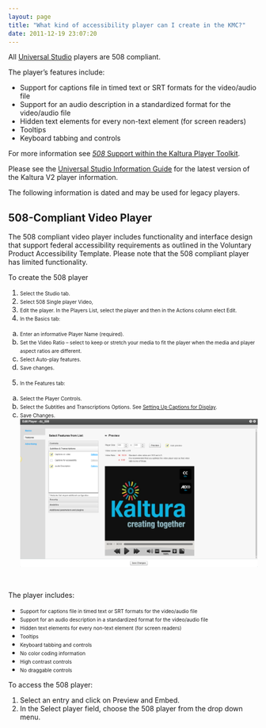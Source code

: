 ```yaml
---
layout: page
title: "What kind of accessibility player can I create in the KMC?"
date: 2011-12-19 23:07:20
---
```


All <a href="http://knowledge.kaltura.com/node/1148#508" target="_blank">Universal Studio</a> players are 508 compliant.

The player’s features include:

*   Support for captions file in timed text or SRT formats for the video/audio file 
*   Support for an audio description in a standardized format for the video/audio file
*   Hidden text elements for every non-text element (for screen readers)
*   Tooltips
*   Keyboard tabbing and controls

For more information see <a href="{{site.url}}/documentation/Knowledge/508-support-within-kaltura-player-toolkit.html" target="_blank"><em class="search-keyword">508</em> Support within the Kaltura Player Toolkit</a>.

<p class="mce-note-graphic">
  Please see the <a href="{{site.url}}/documentation/Knowledge/universal-studio-information-guide.html" target="_blank">Universal Studio Information Guide</a> for the latest version of the Kaltura V2 player information. 
</p>

<p class="mce-note-graphic">
  The following information is dated and may be used for legacy players.
</p>

## 508-Compliant Video Player

The 508 compliant video player includes functionality and interface design that support federal accessibility requirements as outlined in the Voluntary Product Accessibility Template. Please note that the 508 compliant player has limited functionality.

<p class="mce-procedure">
  To create the 508 player
</p>

1.  <span style="font-size: 10px;">Select the Studio tab.</span>
2.  <span style="font-size: 10px;">Select 508 Single player Video,</span>
3.  <span style="font-size: 10px;">Edit the player. In the Players List, select the player and then in the Actions column elect Edit.</span>
4.  <span style="font-size: 10px;">In the Basics tab:</span>
<ol style="list-style-type: lower-alpha;">
  <li>
    <span style="font-size: 10px;">Enter an informative Player Name (required).</span>
  </li>
  <li>
    <span style="font-size: 10px;">Set the Video Ratio – select to keep or stretch your media to fit the player when the media and player aspect ratios are different.</span>
  </li>
  <li>
    <span style="font-size: 10px;">Select Auto-play features.</span>
  </li>
  <li>
    <span style="font-size: 10px;">Save changes.</span>
  </li>
</ol>

5.  <span style="font-size: 10px;">In the Features tab:</span>
<ol style="list-style-type: lower-alpha;">
  <li>
    <span style="font-size: 10px;">Select the Player Controls.</span>
  </li>
  <li>
    <span style="font-size: 10px;">Select the Subtitles and Transcriptions Options. See </span><a href="{{site.url}}/documentation/Knowledge/how-set-captions-display.html" target="_blank" style="font-size: 10px;">Setting Up Captions for Display</a><span style="font-size: 10px;">.</span>
  </li>
  <li>
    <span style="font-size: 10px;">Save Changes.<br /><img src="../../assets/1051.img">
  </li>
</ol>

 

The player includes:

*   <span style="font-size: 10px;">Support for captions file in timed text or SRT formats for the video/audio file </span>
*   <span style="font-size: 10px;">Support for an audio description in a standardized format for the video/audio file</span>
*   <span style="font-size: 10px;">Hidden text elements for every non-text element (for screen readers)</span>
*   <span style="font-size: 10px;">Tooltips</span>
*   <span style="font-size: 10px;">Keyboard tabbing and controls</span>
*   <span style="font-size: 10px;">No color coding information</span>
*   <span style="font-size: 10px;">High contrast controls</span>
*   <span style="font-size: 10px;">No draggable controls</span>

<p class="mce-procedure">
  To access the 508 player:
</p>

1.  Select an entry and click on Preview and Embed.
2.  In the Select player field, choose the 508 player from the drop down menu.

<p style="padding-left: 30px;">
   
</p>

 

 